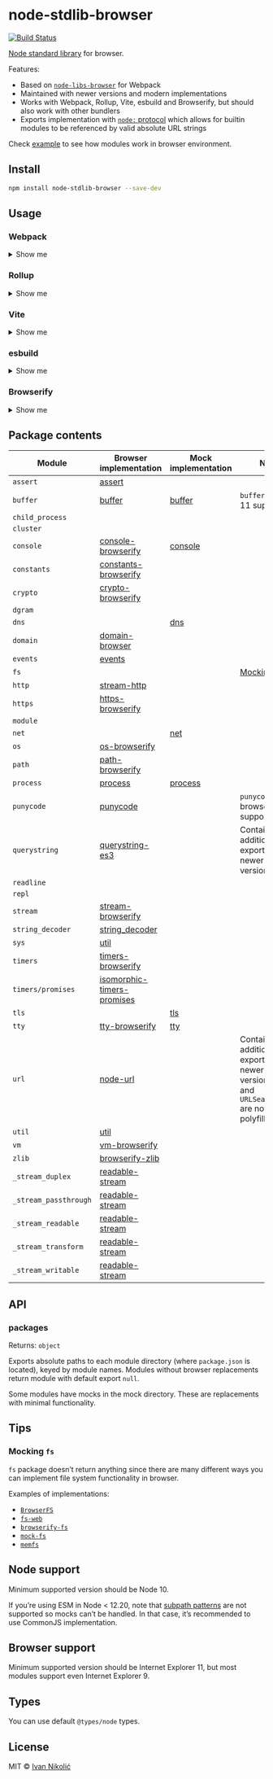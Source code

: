# node-stdlib-browser

[![Build Status][ci-img]][ci]

[Node standard library](https://nodejs.org/docs/latest/api/) for browser.

Features:

-   Based on [`node-libs-browser`](https://github.com/webpack/node-libs-browser)
    for Webpack
-   Maintained with newer versions and modern implementations
-   Works with Webpack, Rollup, Vite, esbuild and Browserify, but should also
    work with other bundlers
-   Exports implementation with [`node:` protocol][node-protocol-imports] which
    allows for builtin modules to be referenced by valid absolute URL strings

Check [example](/example) to see how modules work in browser environment.

## Install

```sh
npm install node-stdlib-browser --save-dev
```

## Usage

### Webpack

<details>
	
<summary>Show me</summary>

As of Webpack 5, aliases and globals provider need to be explicitly configured.
If you want to handle
[`node:` protocol](https://nodejs.org/api/esm.html#node-imports) imports, you
need to provide helper plugin.

```js
// webpack.config.js
const stdLibBrowser = require('node-stdlib-browser');
const {
	NodeProtocolUrlPlugin
} = require('node-stdlib-browser/helpers/webpack/plugin');
const webpack = require('webpack');

module.exports = {
	// ...
	resolve: {
		alias: stdLibBrowser
	},
	plugins: [
		new NodeProtocolUrlPlugin(),
		new webpack.ProvidePlugin({
			process: stdLibBrowser.process,
			Buffer: [stdLibBrowser.buffer, 'Buffer']
		})
	]
};
```

If you’re using ESM config, additional configuration is needed to handle
unspecified extensions:

```js
// webpack.config.js
module.exports = {
	// ...
	module: {
		rules: [
			{
				test: /\.m?js$/,
				resolve: {
					fullySpecified: false
				}
			}
		]
	}
};
```

</details>

### Rollup

<details>
	
<summary>Show me</summary>

Since many packages expose only CommonJS implementation, you need to apply
plugins to handle CommonJS exports. Those packages could have dependencies
installed with npm so they need to be properly resolved (taking into account
browser-specific implementations).

Some dependencies can have circular dependencies and Rollup will warn you about
that. You can ignore these warnings with helper function
([reference](<(https://github.com/rollup/rollup/issues/1089#issuecomment-635564942)>)).

```js
// rollup.config.js
const stdLibBrowser = require('node-stdlib-browser');
const {
	handleCircularDependancyWarning
} = require('node-stdlib-browser/helpers/rollup/plugin');
const { default: resolve } = require('@rollup/plugin-node-resolve');
const commonjs = require('@rollup/plugin-commonjs');
const json = require('@rollup/plugin-json');
const alias = require('@rollup/plugin-alias');
const inject = require('@rollup/plugin-inject');

module.exports = {
	// ...
	plugins: [
		alias({
			entries: stdLibBrowser
		}),
		resolve({
			browser: true
		}),
		commonjs(),
		json(),
		inject({
			process: stdLibBrowser.process,
			Buffer: [stdLibBrowser.buffer, 'Buffer']
		})
	],
	onwarn: (warning, rollupWarn) => {
		handleCircularDependancyWarning(warning, rollupWarn);
	}
};
```

</details>

### Vite

<details>
	
<summary>Show me</summary>

Vite config uses combination of Rollup and esbuild plugins. [`node:`
protocol][node-protocol-import] imports are currently not supported
([open issue](https://github.com/vitejs/vite/issues/6729)).

```js
const inject = require('@rollup/plugin-inject');

module.exports = async () => {
	const { default: stdLibBrowser } = await import('node-stdlib-browser');
	return {
		resolve: {
			alias: stdLibBrowser
		},
		optimizeDeps: {
			include: ['buffer', 'process']
		},
		plugins: [
			{
				...inject({
					global: [
						require.resolve(
							'node-stdlib-browser/helpers/esbuild/shim'
						),
						'global'
					],
					process: [
						require.resolve(
							'node-stdlib-browser/helpers/esbuild/shim'
						),
						'process'
					],
					Buffer: [
						require.resolve(
							'node-stdlib-browser/helpers/esbuild/shim'
						),
						'Buffer'
					]
				}),
				enforce: 'post'
			}
		]
	};
};
```

</details>

### esbuild

<details>
	
<summary>Show me</summary>

Using esbuild requires you to use helper utilities and plugins.

```js
const path = require('path');
const esbuild = require('esbuild');
const plugin = require('node-stdlib-browser/helpers/esbuild/plugin');
const stdLibBrowser = require('node-stdlib-browser');

(async () => {
	await esbuild.build({
		// ...
		inject: [require.resolve('node-stdlib-browser/helpers/esbuild/shim')],
		define: {
			global: 'global',
			process: 'process',
			Buffer: 'Buffer'
		},
		plugins: [plugin(stdLibBrowser)]
	});
})();
```

</details>

### Browserify

<details>
	
<summary>Show me</summary>

Bundling ES modules is currently not supported natively in Browserify, but you
can try using [esmify](https://github.com/mattdesl/esmify) or
[babelify](https://github.com/babel/babelify) for transforming to CommonJS
first.

```js
const fs = require('fs');
const path = require('path');
const browserify = require('browserify');
const aliasify = require('aliasify');
const stdLibBrowser = require('node-stdlib-browser');

const b = browserify(
	[
		/* ... */
	],
	{
		// ...
		transform: [[aliasify, { aliases: stdLibBrowser }]],
		insertGlobalVars: {
			process: () => {
				return `require('${stdLibBrowser.process}')`;
			},
			Buffer: () => {
				return `require('${stdLibBrowser.buffer}').Buffer`;
			}
		}
	}
);
```

</details>

## Package contents

| Module                | Browser implementation                                                            | Mock implementation        | Notes                                                                                                 |
| --------------------- | --------------------------------------------------------------------------------- | -------------------------- | ----------------------------------------------------------------------------------------------------- |
| `assert`              | [assert](https://github.com/browserify/commonjs-assert)                           |                            |
| `buffer`              | [buffer](https://github.com/feross/buffer)                                        | [buffer](mock/buffer.js)   | `buffer@5` for IE 11 support                                                                          |
| `child_process`       |                                                                                   |                            |
| `cluster`             |                                                                                   |                            |
| `console`             | [console-browserify](https://github.com/browserify/console-browserify)            | [console](mock/console.js) |
| `constants`           | [constants-browserify](https://github.com/juliangruber/constants-browserify)      |                            |
| `crypto`              | [crypto-browserify](https://github.com/crypto-browserify/crypto-browserify)       |                            |
| `dgram`               |                                                                                   |                            |
| `dns`                 |                                                                                   | [dns](mock/dns.js)         |
| `domain`              | [domain-browser](https://github.com/bevry/domain-browser)                         |                            |
| `events`              | [events](https://github.com/browserify/events)                                    |                            |
| `fs`                  |                                                                                   |                            | [Mocking `fs`](#mocking-fs)                                                                           |
| `http`                | [stream-http](https://github.com/jhiesey/stream-http)                             |                            |
| `https`               | [https-browserify](https://github.com/substack/https-browserify)                  |                            |
| `module`              |                                                                                   |                            |
| `net`                 |                                                                                   | [net](mock/net.js)         |
| `os`                  | [os-browserify](https://github.com/CoderPuppy/os-browserify)                      |                            |
| `path`                | [path-browserify](https://github.com/browserify/path-browserify)                  |                            |
| `process`             | [process](https://github.com/defunctzombie/node-process)                          | [process](mock/process.js) |
| `punycode`            | [punycode](https://github.com/bestiejs/punycode.js)                               |                            | `punycode@1` for browser support                                                                      |
| `querystring`         | [querystring-es3](https://github.com/mike-spainhower/querystring)                 |                            | Contains additional exports from newer Node versions                                                  |
| `readline`            |                                                                                   |                            |
| `repl`                |                                                                                   |                            |
| `stream`              | [stream-browserify](https://github.com/browserify/stream-browserify)              |                            |
| `string_decoder`      | [string_decoder](https://github.com/nodejs/string_decoder)                        |                            |
| `sys`                 | [util](https://github.com/browserify/node-util)                                   |                            |
| `timers`              | [timers-browserify](https://github.com/browserify/timers-browserify)              |                            |
| `timers/promises`     | [isomorphic-timers-promises](https://github.com/niksy/isomorphic-timers-promises) |                            |
| `tls`                 |                                                                                   | [tls](mock/tls.js)         |
| `tty`                 | [tty-browserify](https://github.com/browserify/tty-browserify)                    | [tty](mock/tty.js)         |
| `url`                 | [node-url](https://github.com/defunctzombie/node-url)                             |                            | Contains additional exports from newer Node versions (`URL` and `URLSearchParams` are not polyfilled) |
| `util`                | [util](https://github.com/browserify/node-util)                                   |                            |
| `vm`                  | [vm-browserify](https://github.com/browserify/vm-browserify)                      |                            |
| `zlib`                | [browserify-zlib](https://github.com/browserify/browserify-zlib)                  |                            |
| `_stream_duplex`      | [readable-stream](https://github.com/nodejs/readable-stream)                      |                            |
| `_stream_passthrough` | [readable-stream](https://github.com/nodejs/readable-stream)                      |                            |
| `_stream_readable`    | [readable-stream](https://github.com/nodejs/readable-stream)                      |                            |
| `_stream_transform`   | [readable-stream](https://github.com/nodejs/readable-stream)                      |                            |
| `_stream_writable`    | [readable-stream](https://github.com/nodejs/readable-stream)                      |                            |

## API

### packages

Returns: `object`

Exports absolute paths to each module directory (where `package.json` is
located), keyed by module names. Modules without browser replacements return
module with default export `null`.

Some modules have mocks in the mock directory. These are replacements with
minimal functionality.

## Tips

### Mocking `fs`

`fs` package doesn’t return anything since there are many different ways you can
implement file system functionality in browser.

Examples of implementations:

-   [`BrowserFS`](https://github.com/jvilk/BrowserFS)
-   [`fs-web`](https://github.com/matthewp/fs)
-   [`browserify-fs`](https://github.com/mafintosh/browserify-fs)
-   [`mock-fs`](https://github.com/tschaub/mock-fs)
-   [`memfs`](https://github.com/streamich/memfs)

## Node support

Minimum supported version should be Node 10.

If you’re using ESM in Node < 12.20, note that
[subpath patterns](https://nodejs.org/api/packages.html#packages_subpath_patterns)
are not supported so mocks can’t be handled. In that case, it’s recommended to
use CommonJS implementation.

## Browser support

Minimum supported version should be Internet Explorer 11, but most modules
support even Internet Explorer 9.

## Types

You can use default `@types/node` types.

## License

MIT © [Ivan Nikolić](http://ivannikolic.com)

<!-- prettier-ignore-start -->

[ci]: https://github.com/niksy/node-stdlib-browser/actions?query=workflow%3ACI
[ci-img]: https://github.com/niksy/node-stdlib-browser/workflows/CI/badge.svg?branch=master
[node-protocol-imports]: https://nodejs.org/api/esm.html#node-imports

<!-- prettier-ignore-end -->
